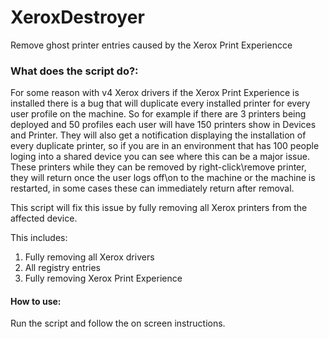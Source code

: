 # XeroxDestroyer
Remove ghost printer entries caused by the Xerox Print Experiencce

### What does the script do?:

For some reason with v4 Xerox drivers if the Xerox Print Experience is installed there is a bug that will duplicate every installed printer for every user profile on the machine. So for example if
there are 3 printers being deployed and 50 profiles each user will have 150 printers show in Devices and Printer. They will also get a notification displaying the installation of every duplicate printer,
so if you are in an environment that has 100 people loging into a shared device you can see where this can be a major issue. These printers while they can be removed by right-click\remove printer, they will return once the user logs
off\on to the machine or the machine is restarted, in some cases these can immediately return after removal. 

This script will fix this issue by fully removing all Xerox printers from the affected device. 

This includes:
1. Fully removing all Xerox drivers
2. All registry entries
3. Fully removing Xerox Print Experience

#### How to use:

Run the script and follow the on screen instructions.
